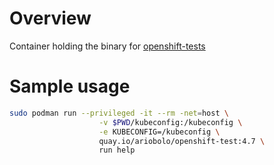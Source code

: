 # Overview

Container holding the binary for [openshift-tests](https://github.com/openshift/origin/tree/master/test/extended)  

# Sample usage 

```bash
sudo podman run --privileged -it --rm -net=host \
                    -v $PWD/kubeconfig:/kubeconfig \
                    -e KUBECONFIG=/kubeconfig \
                    quay.io/ariobolo/openshift-test:4.7 \
                    run help
```
